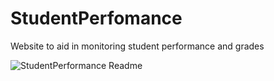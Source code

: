 # StudentPerfomance

Website to aid in monitoring student performance and grades

![StudentPerformance Readme](https://user-images.githubusercontent.com/44920699/84642930-29bbf780-aecb-11ea-938a-3a56debff767.jpg)
